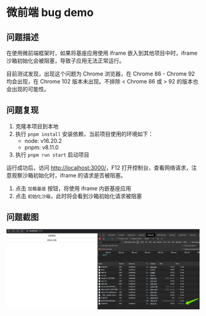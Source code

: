 # 微前端 bug demo

## 问题描述

在使用微前端框架时，如果将基座应用使用 iframe 嵌入到其他项目中时，iframe 沙箱初始化会被阻塞，导致子应用无法正常运行。

目前测试发现，出现这个问题为 Chrome 浏览器，在 Chrome 86 - Chrome 92 均会出现，在 Chrome 102 版本未出现。不排除 < Chrome 86 或 > 92 的版本也会出现的可能性。

## 问题复现

1. 克隆本项目到本地
2. 执行 `pnpm install` 安装依赖，当前项目使用的环境如下：
   - node: v16.20.2
   - pnpm: v8.11.0
3. 执行 `pnpm run start` 启动项目

运行成功后，访问 <http://localhost:3000/>，F12 打开控制台，查看网络请求，注意观察沙箱初始化时，iframe 的请求是否被阻塞。

1. 点击 `加载基座` 按钮，将使用 iframe 内嵌基座应用
2. 点击 `初始化沙箱`，此时将会看到沙箱初始化请求被阻塞

## 问题截图

![iamge](./images/screenshot.png)
